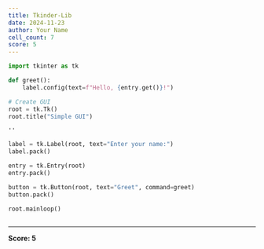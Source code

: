 ```yaml
---
title: Tkinder-Lib
date: 2024-11-23
author: Your Name
cell_count: 7
score: 5
---
```


```python
import tkinter as tk
```


```python
def greet():
    label.config(text=f"Hello, {entry.get()}!")
```


```python
# Create GUI
root = tk.Tk()
root.title("Simple GUI")
```




    ''




```python
label = tk.Label(root, text="Enter your name:")
label.pack()
```


```python
entry = tk.Entry(root)
entry.pack()
```


```python
button = tk.Button(root, text="Greet", command=greet)
button.pack()

root.mainloop()
```


```python

```


---
**Score: 5**
